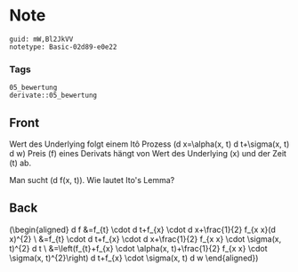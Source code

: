 # Note
```
guid: mW,Bl2JkVV
notetype: Basic-02d89-e0e22
```

### Tags
```
05_bewertung
derivate::05_bewertung
```

## Front
Wert des Underlying folgt einem Itô Prozess \(d x=\alpha(x, t) d t+\sigma(x, t) d w\) Preis \(f\) eines Derivats hängt von Wert des Underlying \(x\) und der Zeit \(t\) ab.

Man sucht \(d f(x, t)\). Wie lautet Ito's Lemma?

## Back
\(\begin{aligned} d f &=f_{t} \cdot d t+f_{x} \cdot d x+\frac{1}{2} f_{x x}(d x)^{2} \\ &=f_{t} \cdot d t+f_{x} \cdot d x+\frac{1}{2} f_{x x} \cdot \sigma(x, t)^{2} d t \\ &=\left(f_{t}+f_{x} \cdot \alpha(x, t)+\frac{1}{2} f_{x x} \cdot \sigma(x, t)^{2}\right) d t+f_{x} \cdot \sigma(x, t) d w \end{aligned}\)

